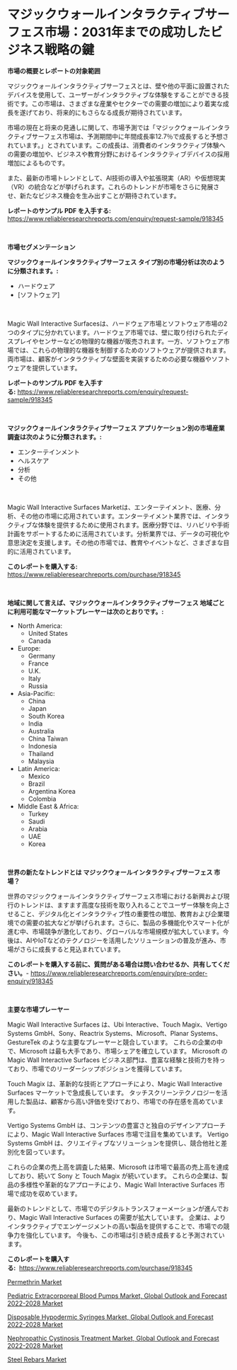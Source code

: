 <p><h1>マジックウォールインタラクティブサーフェス市場：2031年までの成功したビジネス戦略の鍵</h1></p><p><strong>市場の概要とレポートの対象範囲</strong></p>
<p><p>マジックウォールインタラクティブサーフェスとは、壁や他の平面に設置されたデバイスを使用して、ユーザーがインタラクティブな体験をすることができる技術です。この市場は、さまざまな産業やセクターでの需要の増加により着実な成長を遂げており、将来的にもさらなる成長が期待されています。</p><p>市場の現在と将来の見通しに関して、市場予測では「マジックウォールインタラクティブサーフェス市場は、予測期間中に年間成長率12.7％で成長すると予想されています。」とされています。この成長は、消費者のインタラクティブ体験への需要の増加や、ビジネスや教育分野におけるインタラクティブデバイスの採用増加によるものです。</p><p>また、最新の市場トレンドとして、AI技術の導入や拡張現実（AR）や仮想現実（VR）の統合などが挙げられます。これらのトレンドが市場をさらに発展させ、新たなビジネス機会を生み出すことが期待されています。</p></p>
<p><strong>レポートのサンプル PDF を入手する:</strong> <a href="https://www.reliableresearchreports.com/enquiry/request-sample/918345">https://www.reliableresearchreports.com/enquiry/request-sample/918345</a></p>
<p>&nbsp;</p>
<p><strong>市場セグメンテーション</strong></p>
<p><strong>マジックウォールインタラクティブサーフェス タイプ別の市場分析は次のように分類されます。:</strong></p>
<p><ul><li>ハードウェア</li><li>[ソフトウェア]</li></ul></p>
<p>&nbsp;</p>
<p><p>Magic Wall Interactive Surfacesは、ハードウェア市場とソフトウェア市場の2つのタイプに分かれています。ハードウェア市場では、壁に取り付けられたディスプレイやセンサーなどの物理的な機器が販売されます。一方、ソフトウェア市場では、これらの物理的な機器を制御するためのソフトウェアが提供されます。両市場は、顧客がインタラクティブな壁面を実装するための必要な機器やソフトウェアを提供しています。</p></p>
<p><strong>レポートのサンプル PDF を入手する:</strong>&nbsp;<a href="https://www.reliableresearchreports.com/enquiry/request-sample/918345">https://www.reliableresearchreports.com/enquiry/request-sample/918345</a></p>
<p>&nbsp;</p>
<p><strong> マジックウォールインタラクティブサーフェス アプリケーション別の市場産業調査は次のように分類されます。:</strong></p>
<p><ul><li>エンターテインメント</li><li>ヘルスケア</li><li>分析</li><li>その他</li></ul></p>
<p>&nbsp;</p>
<p><p>Magic Wall Interactive Surfaces Marketは、エンターテイメント、医療、分析、その他の市場に応用されています。エンターテイメント業界では、インタラクティブな体験を提供するために使用されます。医療分野では、リハビリや手術計画をサポートするために活用されています。分析業界では、データの可視化や意思決定を支援します。その他の市場では、教育やイベントなど、さまざまな目的に活用されています。</p></p>
<p><strong>このレポートを購入する:</strong>&nbsp; <a href="https://www.reliableresearchreports.com/purchase/918345">https://www.reliableresearchreports.com/purchase/918345</a></p>
<p>&nbsp;</p>
<p><strong>地域に関して言えば、マジックウォールインタラクティブサーフェス 地域ごとに利用可能なマーケットプレーヤーは次のとおりです。:</strong></p>
<p><ul>
    <li>
        North America:
        <ul>
            <li>United States</li>
            <li>Canada</li>
        </ul>
    </li>
    <li>
        Europe:
        <ul>
            <li>Germany</li>
            <li>France</li>
            <li>U.K.</li>
            <li>Italy</li>
            <li>Russia</li>
        </ul>
    </li>
    <li>
        Asia-Pacific:
        <ul>
            <li>China</li>
            <li>Japan</li>
            <li>South Korea</li>
            <li>India</li>
            <li>Australia</li>
            <li>China Taiwan</li>
            <li>Indonesia</li>
            <li>Thailand</li>
            <li>Malaysia</li>
        </ul>
    </li>
    <li>
        Latin America:
        <ul>
            <li>Mexico</li>
            <li>Brazil</li>
            <li>Argentina Korea</li>
            <li>Colombia</li>
        </ul>
    </li>
    <li>
        Middle East & Africa:
        <ul>
            <li>Turkey</li>
            <li>Saudi</li>
            <li>Arabia</li>
            <li>UAE</li>
            <li>Korea</li>
        </ul>
    </li>
    </ul></p>
<p>&nbsp;</p>
<p><strong>世界の新たなトレンドとは マジックウォールインタラクティブサーフェス 市場？</strong></p>
<p><p>世界のマジックウォールインタラクティブサーフェス市場における新興および現行のトレンドは、ますます高度な技術を取り入れることでユーザー体験を向上させること、デジタル化とインタラクティブ性の重要性の増加、教育および企業環境での需要の拡大などが挙げられます。さらに、製品の多機能化やスマート化が進む中、市場競争が激化しており、グローバルな市場規模が拡大しています。今後は、AIやIoTなどのテクノロジーを活用したソリューションの普及が進み、市場がさらに成長すると見込まれています。</p></p>
<p><strong>このレポートを購入する前に、質問がある場合は問い合わせるか、共有してください。</strong>- <a href="https://www.reliableresearchreports.com/enquiry/pre-order-enquiry/918345">https://www.reliableresearchreports.com/enquiry/pre-order-enquiry/918345</a></p>
<p>&nbsp;</p>
<p><strong>主要な市場プレーヤー</strong></p>
<p><p>Magic Wall Interactive Surfaces は、Ubi Interactive、Touch Magix、Vertigo Systems GmbH、Sony、Reactrix Systems、Microsoft、Planar Systems、GestureTek のような主要なプレーヤーと競合しています。 これらの企業の中で、Microsoft は最も大手であり、市場シェアを確立しています。 Microsoft の Magic Wall Interactive Surfaces ビジネス部門は、豊富な経験と技術力を持っており、市場でのリーダーシップポジションを獲得しています。</p><p>Touch Magix は、革新的な技術とアプローチにより、Magic Wall Interactive Surfaces マーケットで急成長しています。 タッチスクリーンテクノロジーを活用した製品は、顧客から高い評価を受けており、市場での存在感を高めています。</p><p>Vertigo Systems GmbH は、コンテンツの豊富さと独自のデザインアプローチにより、Magic Wall Interactive Surfaces 市場で注目を集めています。 Vertigo Systems GmbH は、クリエイティブなソリューションを提供し、競合他社と差別化を図っています。</p><p>これらの企業の売上高を調査した結果、Microsoft は市場で最高の売上高を達成しており、続いて Sony と Touch Magix が続いています。 これらの企業は、製品の多様性や革新的なアプローチにより、Magic Wall Interactive Surfaces 市場で成功を収めています。</p><p>最新のトレンドとして、市場でのデジタルトランスフォーメーションが進んでおり、Magic Wall Interactive Surfaces の需要が拡大しています。 企業は、よりインタラクティブでエンゲージメントの高い製品を提供することで、市場での競争力を強化しています。 今後も、この市場は引き続き成長すると予測されています。</p></p>
<p><strong>このレポートを購入する:</strong>&nbsp;&nbsp;<a href="https://www.reliableresearchreports.com/purchase/918345">https://www.reliableresearchreports.com/purchase/918345</a></p>
<p><p><a href="https://view.publitas.com/reportprime-1/permethrin-market-size-market-trends-and-growth-outlook-forecasted-for-period-from-2024-to-2031/">Permethrin Market</a></p><p><a href="https://circular-yam-9b9.notion.site/Pediatric-Extracorporeal-Blood-Pumps-Market-Global-Outlook-and-Forecast-2022-2028-Market-Size-Glob-be44d0c4edbb44baa09fbf8a1a44033e">Pediatric Extracorporeal Blood Pumps Market, Global Outlook and Forecast 2022-2028 Market</a></p><p><a href="https://angry-finch-aaf.notion.site/Disposable-Hypodermic-Syringes-Market-Global-Outlook-and-Forecast-2022-2028-Market-Centers-on-Aspe-8d2c7b375c1c4aa39469a8db1e7d9e5d">Disposable Hypodermic Syringes Market, Global Outlook and Forecast 2022-2028 Market</a></p><p><a href="https://metal-farmhouse-e95.notion.site/Nephropathic-Cystinosis-Treatment-Market-Global-Outlook-and-Forecast-2022-2028-Market-Size-and-Grow-457d57b6966a4c339d6b5656efd71e73">Nephropathic Cystinosis Treatment Market, Global Outlook and Forecast 2022-2028 Market</a></p><p><a href="https://view.publitas.com/reportprime-1/steel-rebars-market-share-market-new-trends-analysis-report-by-type-by-application-by-end-use-by-region-and-segment-forecasts-2024-2031/">Steel Rebars Market</a></p></p>